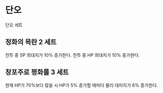 # 단오

단오 세트

## 정화의 목란 2 세트

전투 중 SP 최대치가 10% 증가한다. 전투 중 HP 최대치가 10% 증가한다.

## 창포주로 평화를 3 세트

현재 HP가 70%보다 많을 시 HP가 5% 증가할 때마다 물리 대미지가 6% 증가한다.
